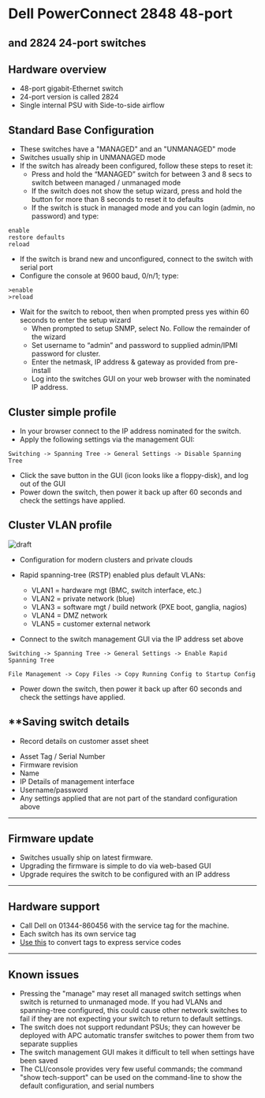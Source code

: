 # Dell PowerConnect 2848 48-port
## and 2824 24-port switches

## Hardware overview
* 48-port gigabit-Ethernet switch 
* 24-port version is called 2824 
* Single internal PSU with Side-to-side airflow

## Standard Base Configuration
* These switches have a "MANAGED" and an "UNMANAGED" mode
* Switches usually ship in UNMANAGED mode 
* If the switch has already been configured, follow these steps to reset it:
    * Press and hold the “MANAGED” switch for between 3 and 8 secs to switch between managed / unmanaged mode 
    * If the switch does not show the setup wizard, press and hold the button for more than 8 seconds to reset it to defaults
    * If the switch is stuck in managed mode and you can login (admin, no password) and type:
```
enable
restore defaults
reload 
```

* If the switch is brand new and unconfigured, connect to the switch with serial port 
* Configure the console at 9600 baud, 0/n/1; type:
```
>enable
>reload
```
* Wait for the switch to reboot, then when prompted press yes within 60 seconds to enter the setup wizard 
    * When prompted to setup SNMP, select No. Follow the remainder of the wizard
    * Set username to “admin” and password to supplied admin/IPMI password for cluster.
    * Enter the netmask, IP address & gateway as provided from pre-install
    * Log into the switches GUI on your web browser with the nominated IP address. 

## **Cluster simple** profile
* In your browser connect to the IP address nominated for the switch.
* Apply the following settings via the management GUI:
```
Switching -> Spanning Tree -> General Settings -> Disable Spanning Tree
```
* Click the save button in the GUI (icon looks like a floppy-disk), and log out of the GUI
* Power down the switch, then power it back up after 60 seconds and check the settings have applied.

## **Cluster VLAN** profile
![draft](http://upload.wikimedia.org/wikipedia/commons/f/ff/DRAFT_ICON.png)
 * Configuration for modern clusters and private clouds
 * Rapid spanning-tree (RSTP) enabled plus default VLANs:
    *  VLAN1 = hardware mgt (BMC, switch interface, etc.)
    *  VLAN2 = private network (blue)
    *  VLAN3 = software mgt / build network (PXE boot, ganglia, nagios)
    *  VLAN4 = DMZ network
    *  VLAN5 = customer external network	

 * Connect to the switch management GUI via the IP address set above
```
Switching -> Spanning Tree -> General Settings -> Enable Rapid Spanning Tree
```
```
File Management -> Copy Files -> Copy Running Config to Startup Config
```
* Power down the switch, then power it back up after 60 seconds and check the settings have applied.

## **Saving switch details
* Record details on customer asset sheet
 - Asset Tag / Serial Number
 - Firmware revision
 - Name
 - IP Details of management interface
 - Username/password
 - Any settings applied that are not part of the standard configuration above

***

## Firmware update
* Switches usually ship on latest firmware. 
* Upgrading the firmware is simple to do via web-based GUI
* Upgrade requires the switch to be configured with an IP address

***
## Hardware support
* Call Dell on 01344-860456 with the service tag for the machine.
* Each switch has its own service tag
* [Use this](http://creativyst.com/Doc/Articles/HT/Dell/DellNumb.htm) to convert tags to express service codes

***
## Known issues
* Pressing the "manage" may reset all managed switch settings when switch is returned to unmanaged mode. If you had VLANs and spanning-tree configured, this could cause other network switches to fail if they are not expecting your switch to return to default settings. 
* The switch does not support redundant PSUs; they can however be deployed with APC automatic transfer switches to power them from two separate supplies
* The switch management GUI makes it difficult to tell when settings have been saved
* The CLI/console provides very few useful commands; the command "show tech-support" can be used on the command-line to show the default configuration, and serial numbers

